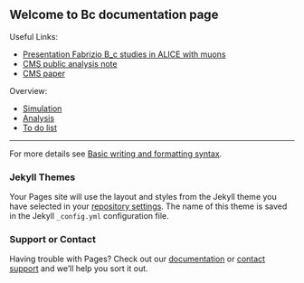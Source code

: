 ## Welcome to Bc documentation page

Useful Links:
- [Presentation Fabrizio B_c studies in ALICE with muons](https://indico.in2p3.fr/event/19597/contributions/75760/)
- [CMS public analysis note](https://inspirehep.net/files/ae53fcc73a1a50f010506f40f2126a4f)
- [CMS paper](https://arxiv.org/pdf/2201.02659.pdf)

Overview:
- [Simulation](pages/Simulation.md)
- [Analysis](pages/Analysis.md)
- [To do list](pages/To_do_list.md)

---

For more details see [Basic writing and formatting syntax](https://docs.github.com/en/github/writing-on-github/getting-started-with-writing-and-formatting-on-github/basic-writing-and-formatting-syntax).

### Jekyll Themes

Your Pages site will use the layout and styles from the Jekyll theme you have selected in your [repository settings](https://github.com/lucamicheletti93/Bc_run3_doc.github.io/settings/pages). The name of this theme is saved in the Jekyll `_config.yml` configuration file.

### Support or Contact

Having trouble with Pages? Check out our [documentation](https://docs.github.com/categories/github-pages-basics/) or [contact support](https://support.github.com/contact) and we’ll help you sort it out.
